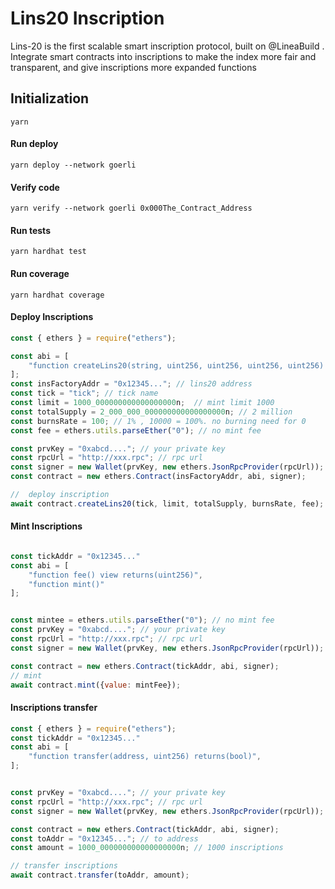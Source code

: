 # Lins20 Inscription

Lins-20 is the first scalable smart inscription protocol, built on 
@LineaBuild
. Integrate smart contracts into inscriptions to make the index more fair and transparent, and give inscriptions more expanded functions

## Initialization

```shell
yarn
```

#### Run deploy

```shell
yarn deploy --network goerli
```

#### Verify code

```shell
yarn verify --network goerli 0x000The_Contract_Address
```

#### Run tests

```shell
yarn hardhat test
```

#### Run coverage

```shell
yarn hardhat coverage
```

#### Deploy Inscriptions

```js
const { ethers } = require("ethers");

const abi = [
    "function createLins20(string, uint256, uint256, uint256, uint256) returns(address)"
];
const insFactoryAddr = "0x12345..."; // lins20 address
const tick = "tick"; // tick name
const limit = 1000_000000000000000000n;  // mint limit 1000
const totalSupply = 2_000_000_000000000000000000n; // 2 million
const burnsRate = 100; // 1% , 10000 = 100%. no burning need for 0 
const fee = ethers.utils.parseEther("0"); // no mint fee

const prvKey = "0xabcd...."; // your private key
const rpcUrl = "http://xxx.rpc"; // rpc url
const signer = new Wallet(prvKey, new ethers.JsonRpcProvider(rpcUrl));
const contract = new ethers.Contract(insFactoryAddr, abi, signer);

//  deploy inscription
await contract.createLins20(tick, limit, totalSupply, burnsRate, fee);
```

#### Mint Inscriptions

```js

const tickAddr = "0x12345..."
const abi = [
    "function fee() view returns(uint256)",
    "function mint()"
];


const mintee = ethers.utils.parseEther("0"); // no mint fee
const prvKey = "0xabcd...."; // your private key
const rpcUrl = "http://xxx.rpc"; // rpc url
const signer = new Wallet(prvKey, new ethers.JsonRpcProvider(rpcUrl));

const contract = new ethers.Contract(tickAddr, abi, signer);
// mint
await contract.mint({value: mintFee});


```

#### Inscriptions transfer

```js
const { ethers } = require("ethers");
const tickAddr = "0x12345..."
const abi = [
    "function transfer(address, uint256) returns(bool)",
];


const prvKey = "0xabcd...."; // your private key
const rpcUrl = "http://xxx.rpc"; // rpc url
const signer = new Wallet(prvKey, new ethers.JsonRpcProvider(rpcUrl));

const contract = new ethers.Contract(tickAddr, abi, signer);
const toAddr = "0x12345..."; // to address
const amount = 1000_000000000000000000n; // 1000 inscriptions

// transfer inscriptions
await contract.transfer(toAddr, amount);
```
